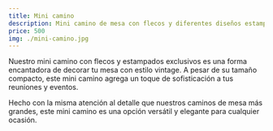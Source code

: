 ```yaml
---
title: Mini camino
description: Mini camino de mesa con flecos y diferentes diseños estampados
price: 500
img: ./mini-camino.jpg
---
```


Nuestro mini camino con flecos y estampados exclusivos es una forma encantadora de decorar tu mesa con estilo vintage. A pesar de su tamaño compacto, este mini camino agrega un toque de sofisticación a tus reuniones y eventos.

Hecho con la misma atención al detalle que nuestros caminos de mesa más grandes, este mini camino es una opción versátil y elegante para cualquier ocasión.
